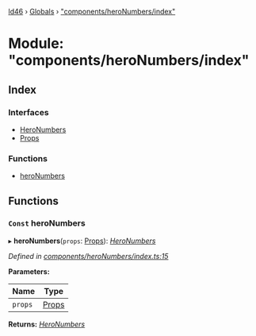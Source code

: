 [ld46](../README.md) › [Globals](../globals.md) › ["components/heroNumbers/index"](_components_heronumbers_index_.md)

# Module: "components/heroNumbers/index"

## Index

### Interfaces

* [HeroNumbers](../interfaces/_components_heronumbers_index_.heronumbers.md)
* [Props](../interfaces/_components_heronumbers_index_.props.md)

### Functions

* [heroNumbers](_components_heronumbers_index_.md#const-heronumbers)

## Functions

### `Const` heroNumbers

▸ **heroNumbers**(`props`: [Props](../interfaces/_components_background_index_.props.md)): *[HeroNumbers](../interfaces/_components_heronumbers_index_.heronumbers.md)*

*Defined in [components/heroNumbers/index.ts:15](https://github.com/jrod-disco/ld46-keepalive/blob/5db6013/src/components/heroNumbers/index.ts#L15)*

**Parameters:**

Name | Type |
------ | ------ |
`props` | [Props](../interfaces/_components_background_index_.props.md) |

**Returns:** *[HeroNumbers](../interfaces/_components_heronumbers_index_.heronumbers.md)*
